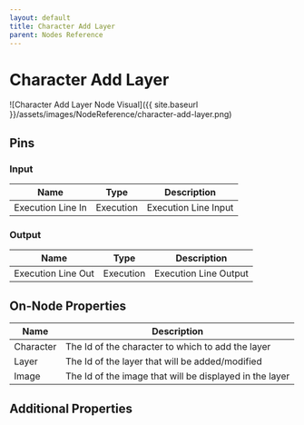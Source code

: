 ```yaml
---
layout: default
title: Character Add Layer
parent: Nodes Reference
---
```

# Character Add Layer

![Character Add Layer Node Visual]({{ site.baseurl }}/assets/images/NodeReference/character-add-layer.png)

## Pins

### Input

| Name | Type | Description |
| --- | --- | --- |
| Execution Line In | Execution | Execution Line Input |

### Output

| Name | Type | Description |
| --- | --- | --- |
| Execution Line Out | Execution | Execution Line Output |

## On-Node Properties

| Name | Description |
| --- | --- |
| Character | The Id of the character to which to add the layer |
| Layer | The Id of the layer that will be added/modified |
| Image | The Id of the image that will be displayed in the layer |

## Additional Properties